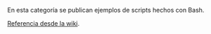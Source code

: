 En esta categoría se publican ejemplos de scripts hechos con Bash.

<a href="https://wiki.nuxpy.com/index.php/Categor%C3%ADa:Ejemplos_bash_scripting">Referencia desde la wiki</a>.

